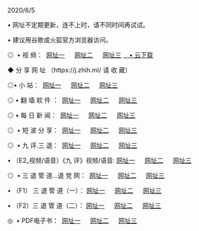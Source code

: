 <p>2020/6/5
<p>• 网址不定期更新，连不上时，请不同时间再试试。
<p>• 建议用谷歌或火狐官方浏览器访问。
<p>◎  • 视 频： 
<a href="http://his.csso.cam/" target="_blank">网址一</a> 　 
<a href="http://htz.csso.cam/" target="_blank">网址二</a> 　 
<a href="http://hql.csso.cam/b.html" target="_blank">网址三</a>
<a href="https://yadi.sk/d/d0sUeAOpal3njw" target="_blank">　• 云下载 </a></p>
<p>◆ 分 享 网 址 （https://j.zhih.ml/ 请 收 藏） </p>

<p>◎•  小 站：  
<a href="http://his.csso.cam/f.html" target="_blank">网址一</a> 　 
<a href="http://htz.csso.cam/h.html" target="_blank">网址二</a> 　 
<a href="http://hql.csso.cam/k/" target="_blank">网址三</a></p><p>

<p>◎  • 翻 墙 软 件 ：  
<a href="http://his.csso.cam/ff/" target="_blank">网址一</a> 　 
<a href="http://htz.csso.cam/s/read/a1_nd.html" target="_blank">网址二</a> 　 
<a href="http://hql.csso.cam/ff/index.html" target="_blank">网址三</a></p>
<p>◎  • 每 日 新 闻：  
<a href="http://his.csso.cam/day/" target="_blank">网址一</a> 　 
<a href="http://htz.csso.cam/day/" target="_blank">网址二</a> 　 
<a href="http://hql.csso.cam/day/index.html" target="_blank">网址三</a></p>
<p>◎   • 短 波 分 享：  
<a href="http://his.csso.cam/h/" target="_blank">网址一</a> 　 
<a href="http://hql.csso.cam/h/" target="_blank">网址二</a> 　 
<a href="http://htz.csso.cam/h/index.html" target="_blank">网址三</a></p>
<p>◎   • 九 评.三 退：  
<a href="http://his.csso.cam/t/" target="_blank">网址一</a> 　 
<a href="http://hql.csso.cam/v2/index.html" target="_blank">网址二</a> 　 
<a href="http://htz.csso.cam/tt/index.html" target="_blank">网址三</a> 　</p>
<p>  • （E2_视频/语音）《九 评》视频/语音: 
<a href="http://his.csso.cam/7738.html" target="_blank">网址一</a> 　 
<a href="http://hql.csso.cam/7614.html" target="_blank">网址二</a> 　 
<a href="http://htz.csso.cam/7633.html" target="_blank">网址三</a></p>
<p>◎   • 三 退 管 道...退 党 网：  
<a href="http://his.csso.cam/go/td1.html" target="_blank">网址一</a> 　 
<a href="http://hql.csso.cam/go/td2.html" target="_blank">网址二</a> 　 
<a href="http://htz.csso.cam/go/td3.html" target="_blank">网址三</a></p>
<p>  • （F1） 三 退 管 道（一）： 
<a href="http://his.csso.cam/dd/" target="_blank">网址一</a> 　 
<a href="http://hql.csso.cam/s/read/a1_tdx.html" target="_blank">网址二</a> 　 
<a href="http://htz.csso.cam/dd/" target="_blank">网址三</a></p>
<p>  • （F2）三 退 管 道（二）： 
<a href="http://hql.csso.cam/d/" target="_blank">网址一</a> 　 
<a href="http://his.csso.cam/d/index.html" target="_blank">网址二</a> 　 
<a href="http://htz.csso.cam/d/" target="_blank">网址三</a></p>
<p>◎   • PDF电子书：  
<a href="http://his.csso.cam/p/" target="_blank">网址一</a> 　 
<a href="http://htz.csso.cam/p/index.html" target="_blank">网址二</a> 　 
<a href="http://hql.csso.cam/p/" target="_blank">网址三</a></p>
